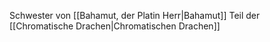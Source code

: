 Schwester von [[Bahamut, der Platin Herr|Bahamut]]
Teil der [[Chromatische Drachen|Chromatischen Drachen]]

